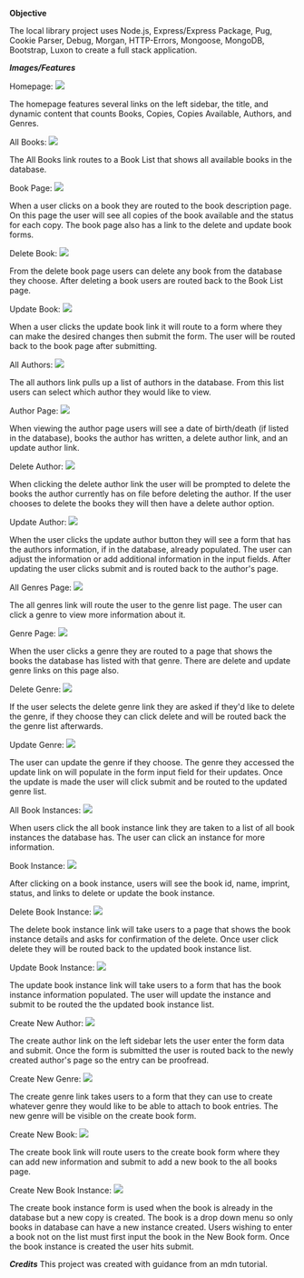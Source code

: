 **Objective**

The local library project uses Node.js, Express/Express Package, Pug, Cookie Parser, Debug, Morgan, HTTP-Errors, Mongoose, MongoDB, Bootstrap, Luxon to create a full stack application. 

***Images/Features***

Homepage: 
![](readme_images/homepage.png)

The homepage features several links on the left sidebar, the title, and dynamic content that counts Books, Copies, Copies Available, Authors, and Genres.

All Books:
![](readme_images/allbooks.png)

The All Books link routes to a Book List that shows all available books in the database.

Book Page: 
![](readme_images/selectbook.png)

When a user clicks on a book they are routed to the book description page. On this page the user will see all copies of the book available and the status for each copy. The book page also has a link to the delete and update book forms.

Delete Book: 
![](readme_images/deleteform.png)

From the delete book page users can delete any book from the database they choose. After deleting a book users are routed back to the Book List page.

Update Book:
![](readme_images/updatebook.png)

When a user clicks the update book link it will route to a form where they can make the desired changes then submit the form. The user will be routed back to the book page after submitting. 

All Authors: 
![](readme_images/allauthors.png)

The all authors link pulls up a list of authors in the database. From this list users can select which author they would like to view.

Author Page:
![](readme_images/authorpage.png)

When viewing the author page users will see a date of birth/death (if listed in the database), books the author has written, a delete author link, and an update author link.

Delete Author:
![](readme_images/deleteauthor.png)

When clicking the delete author link the user will be prompted to delete the books the author currently has on file before deleting the author. If the user chooses to delete the books they will then have a delete author option.

Update Author:
![](readme_images/updateauthor.png)

When the user clicks the update author button they will see a form that has the authors information, if in the database, already populated. The user can adjust the information or add additional information in the input fields. After updating the user clicks submit and is routed back to the author's page.

All Genres Page: 
![](readme_images/genrepage.png)

The all genres link will route the user to the genre list page. The user can click a genre to view more information about it.

Genre Page: 
![](readme_images/invgenrepage.png)

When the user clicks a genre they are routed to a page that shows the books the database has listed with that genre. There are delete and update genre links on this page also.

Delete Genre: 
![](readme_images/deletegenre.png)

If the user selects the delete genre link they are asked if they'd like to delete the genre, if they choose they can click delete and will be routed back the the genre list afterwards.

Update Genre:
![](readme_images/updategenre.png)

The user can update the genre if they choose. The genre they accessed the update link on will populate in the form input field for their updates. Once the update is made the user will click submit and be routed to the updated genre list.

All Book Instances:
![](readme_images/allbookinstance.png)

When users click the all book instance link they are taken to a list of all book instances the database has. The user can click an instance for more information.

Book Instance:
![](readme_images/bookinstance.png)

After clicking on a book instance, users will see the book id, name, imprint, status, and links to delete or update the book instance.

Delete Book Instance:
![](readme_images/deletebookinstance.png)

The delete book instance link will take users to a page that shows the book instance details and asks for confirmation of the delete. Once user click delete they will be routed back to the updated book instance list.

Update Book Instance:
![](readme_images/updatebookinstance.png)

The update book instance link will take users to a form that has the book instance information populated. The user will update the instance and submit to be routed the the updated book instance list.

Create New Author:
![](readme_images/createauthor.png)

The create author link on the left sidebar lets the user enter the form data and submit. Once the form is submitted the user is routed back to the newly created author's page so the entry can be proofread.

Create New Genre:
![](readme_images/creategenre.png)

The create genre link takes users to a form that they can use to create whatever genre they would like to be able to attach to book entries. The new genre will be visible on the create book form.

Create New Book:
![](readme_images/createbook.png)

The create book link will route users to the create book form where they can add new information and submit to add a new book to the all books page.

Create New Book Instance:
![](readme_images/createbookinstance.png)

The create book instance form is used when the book is already in the database but a new copy is created. The book is a drop down menu so only books in database can have a new instance created. Users wishing to enter a book not on the list must first input the book in the New Book form. Once the book instance is created the user hits submit.

***Credits***
This project was created with guidance from an mdn tutorial.